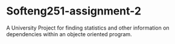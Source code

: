 # Softeng251-assignment-2

A University Project for finding statistics and other information on dependencies within an objecte oriented program.
